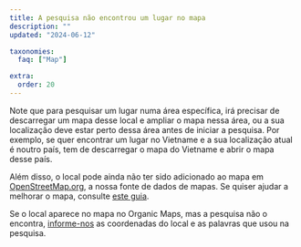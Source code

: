 ```yaml
---
title: A pesquisa não encontrou um lugar no mapa
description: ""
updated: "2024-06-12"

taxonomies:
  faq: ["Map"]

extra:
  order: 20
---
```


Note que para pesquisar um lugar numa área específica, irá precisar de descarregar um mapa desse local e ampliar o mapa nessa área, ou a sua localização deve estar perto dessa área antes de iniciar a pesquisa. Por exemplo, se quer encontrar um lugar no Vietname e a sua localização atual é noutro país, tem de descarregar o mapa do Vietname e abrir o mapa desse país.

Além disso, o local pode ainda não ter sido adicionado ao mapa em [OpenStreetMap.org](https://www.openstreetmap.org/), a nossa fonte de dados de mapas. Se quiser ajudar a melhorar o mapa, consulte [este guia](https://wiki.openstreetmap.org/wiki/Pt:Contribuir_com_dados_do_mapa).

Se o local aparece no mapa no Organic Maps, mas a pesquisa não o encontra, [informe-nos](mailto:support@organicmaps.app) as coordenadas do local e as palavras que usou na pesquisa.
